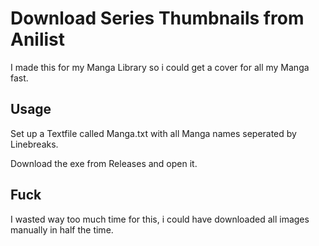 # Download Series Thumbnails from Anilist
I made this for my Manga Library so i could get a cover for all my Manga fast.

## Usage
Set up a Textfile called Manga.txt with all Manga names seperated by Linebreaks.

Download the exe from Releases and open it.
## Fuck
I wasted way too much time for this, i could have downloaded all images manually in half the time.

